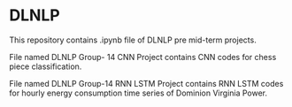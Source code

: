 # DLNLP

This repository contains .ipynb file of DLNLP pre mid-term projects.

File named DLNLP Group- 14 CNN Project contains CNN codes for chess piece classification.

File named DLNLP Group-14 RNN LSTM Project contains RNN LSTM codes for hourly energy consumption time series of Dominion Virginia Power.

